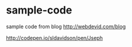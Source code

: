 sample-code
===========

sample code from blog http://webdevid.com/blog

http://codepen.io/sldavidson/pen/Jseph
